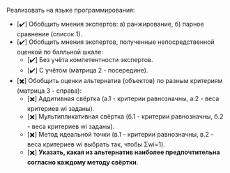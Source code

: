Реализовать на языке программирования:
- [:heavy_check_mark:] Обобщить мнения экспертов: а) ранжирование, б) парное сравнение (список 1).
- [:heavy_check_mark:] Обобщить мнения экспертов, полученные непосредственной оценкой по балльной шкале:
    - [:heavy_check_mark:] Без учёта компетентности экспертов.
    - [:heavy_check_mark:] С учётом (матрица 2 - посередине).
- [✖️] Обобщить оценки альтернатив (объектов) по разным критериям (матрица 3 - справа):
    - [✖️] Аддитивная свёртка (а.1 - критерии равнозначны, а.2 - веса критериев wi заданы).
    - [✖️] Мультипликативная свёртка (б.1 - критерии равнозначны, б.2 - веса критериев wi заданы).
    - [✖️] Метод идеальной точки (в.1 - критерии равнозначны, в.2 - веса критериев wi выбрать так, чтобы Σwi=1).
    - [✖️] __Указать, какая из альтернатив наиболее предпочтительна согласно каждому методу свёртки__.
